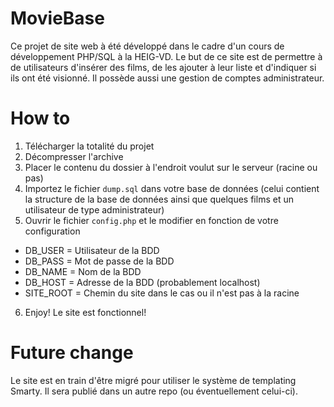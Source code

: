 # MovieBase
Ce projet de site web à été développé dans le cadre d'un cours de développement PHP/SQL à la HEIG-VD. Le but de ce site est de permettre à de utilisateurs d'insérer des films, de les ajouter à leur liste et d'indiquer si ils ont été visionné. Il possède aussi une gestion de comptes administrateur.

# How to
1. Télécharger la totalité du projet
2. Décompresser l'archive
3. Placer le contenu du dossier à l'endroit voulut sur le serveur (racine ou pas)
4. Importez le fichier `dump.sql` dans votre base de données (celui contient la structure de la base de données ainsi que quelques films et un utilisateur de type administrateur)
5. Ouvrir le fichier `config.php` et le modifier en fonction de votre configuration
  * DB_USER = Utilisateur de la BDD
  * DB_PASS = Mot de passe de la BDD
  * DB_NAME = Nom de la BDD
  * DB_HOST = Adresse de la BDD (probablement localhost)
  * SITE_ROOT = Chemin du site dans le cas ou il n'est pas à la racine
6. Enjoy! Le site est fonctionnel!

# Future change
Le site est en train d'être migré pour utiliser le système de templating Smarty. Il sera publié dans un autre repo (ou éventuellement celui-ci).
